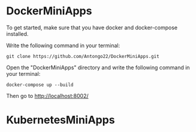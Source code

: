 # DockerMiniApps

To get started, make sure that you have docker and docker-compose installed.

Write the following command in your terminal:

<pre><code id="clone-command" class="language-bash">git clone https://github.com/Antongo22/DockerMiniApps.git</code></pre>

Open the "DockerMiniApps" directory and write the following command in your terminal:

<pre><code id="build-command" class="language-bash">docker-compose up --build</code></pre>

Then go to <a href="http://localhost:8002/">http://localhost:8002/</a>
# KubernetesMiniApps

